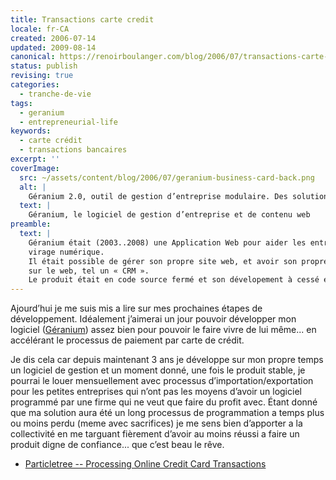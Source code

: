 ```yaml
---
title: Transactions carte credit
locale: fr-CA
created: 2006-07-14
updated: 2009-08-14
canonical: https://renoirboulanger.com/blog/2006/07/transactions-carte-credit/
status: publish
revising: true
categories:
  - tranche-de-vie
tags:
  - geranium
  - entrepreneurial-life
keywords:
  - carte crédit
  - transactions bancaires
excerpt: ''
coverImage:
  src: ~/assets/content/blog/2006/07/geranium-business-card-back.png
  alt: |
    Géranium 2.0, outil de gestion d’entreprise modulaire. Des solutions de gestion web intégrées.
  text: |
    Géranium, le logiciel de gestion d’entreprise et de contenu web
preamble:
  text: |
    Géranium était (2003..2008) une Application Web pour aider les entreprises à faire le
    virage numérique.
    Il était possible de gérer son propre site web, et avoir son propre « rolodex » de contacts
    sur le web, tel un « CRM ».
    Le produit était en code source fermé et son dévelopement à cessé en 2008.
---
```


Ajourd’hui je me suis mis a lire sur mes prochaines étapes de développement.
Idéalement j’aimerai un jour pouvoir développer mon logiciel
([Géranium][geranium]) assez bien pour pouvoir le faire vivre de lui même... en
accélérant le processus de paiement par carte de crédit.

Je dis cela car depuis maintenant 3 ans je développe sur mon propre temps un
logiciel de gestion et un moment donné, une fois le produit stable, je pourrai
le louer mensuellement avec processus d’importation/exportation pour les petites
entreprises qui n’ont pas les moyens d’avoir un logiciel programmé par une firme
qui ne veut que faire du profit avec. Étant donné que ma solution aura été un
long processus de programmation a temps plus ou moins perdu (meme avec
sacrifices) je me sens bien d’apporter a la collectivité en me targuant
fièrement d’avoir au moins réussi a faire un produit digne de confiance... que
c’est beau le rêve.

- [Particletree -- Processing Online Credit Card Transactions][0]

[0]:
  http://particletree.com/notebook/processing-online-credit-card-transactions/#more
[geranium]: /blog/tag/geranium

